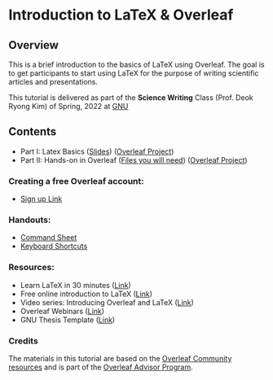 # Introduction to LaTeX & Overleaf

## Overview

This is a brief introduction to the basics of LaTeX using Overleaf. The goal is to get participants to start using LaTeX for the purpose of writing scientific articles and presentations.

This tutorial is delivered as part of the **Science Writing** Class (Prof. Deok Ryong Kim) of Spring, 2022 at [GNU](https://www.gnu.ac.kr/eng/main.do)

## Contents

- Part I: Latex Basics ([Slides](files/latex_basics.pdf)) ([Overleaf Project](https://www.overleaf.com/project/624245f5b87625afed8320f4))
- Part II: Hands-on in Overleaf ([Files you will need](files/)) ([Overleaf Project](https://www.overleaf.com/project/6242462eb8762513a58329ac))

### Creating a free Overleaf account:

- [Sign up Link](https://www.overleaf.com?r=7a27e733&rm=d&rs=b)

### Handouts:

- [Command Sheet](https://assets.ctfassets.net/nrgyaltdicpt/4e825etqMUW8vTF8drfRbw/d4f3d9adcb2980b80818f788e36316b2/A_quick_guide_to_LaTeX__Overleaf_version.pdf)
- [Keyboard Shortcuts](http://assets.ctfassets.net/nrgyaltdicpt/7hLKLQGZbWiy1p7E7iDe0f/e18146a20b7270cf22a14c89ff25ea9f/Overleaf_Keyboard_Shortcuts__1_.pdf)

### Resources:

- Learn LaTeX in 30 minutes ([Link](https://www.overleaf.com/learn/latex/Learn_LaTeX_in_30_minutes))
- Free online introduction to LaTeX ([Link](https://www.overleaf.com/learn/latex/Free_online_introduction_to_LaTeX_(part_1)))
- Video series: Introducing Overleaf and LaTeX ([Link](https://www.overleaf.com/learn/latex/Tutorials))
- Overleaf Webinars ([Link](https://www.overleaf.com/events/webinars))
- GNU Thesis Template ([Link](https://www.overleaf.com/latex/templates/master-of-science-thesis-template-gyeongsang-national-university/bctzpxnbgcfg))

### Credits

The materials in this tutorial are based on the [Overleaf Community resources](https://www.overleaf.com/for/community/resources) and is part of the [Overleaf Advisor Program](https://www.overleaf.com/for/community/advisors). 
